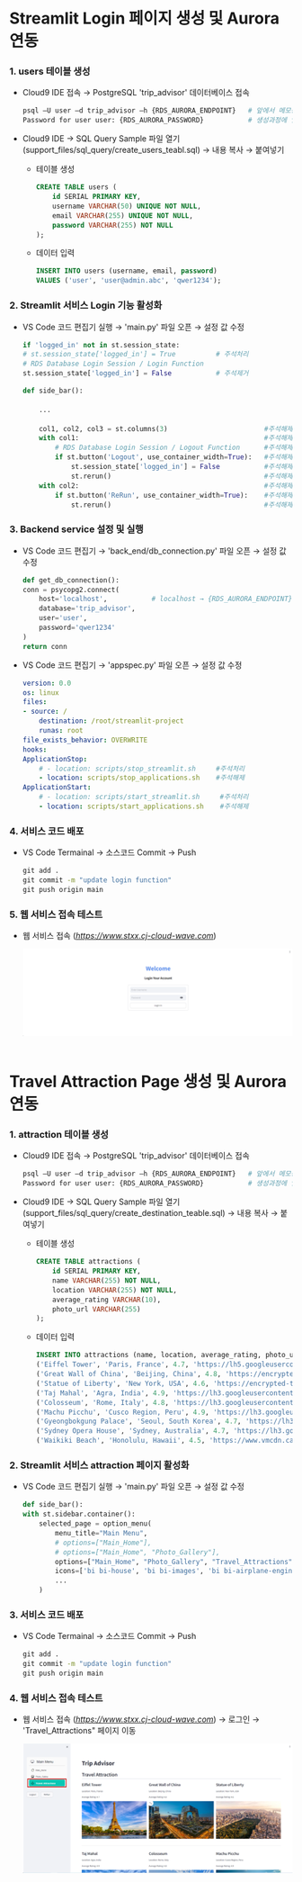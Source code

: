 # Streamlit Login 페이지 생성 및 Aurora 연동

### 1. users 테이블 생성 

- Cloud9 IDE 접속 → PostgreSQL 'trip_advisor' 데이터베이스 접속

    ```bash
    psql –U user –d trip_advisor –h {RDS_AURORA_ENDPOINT}   # 앞에서 메모장에 저장한 RDS Aurora 엔드포인 정보 입력
    Password for user user: {RDS_AURORA_PASSWORD}           # 생성과정에 입력했던 패스워드 입력
    ```

- Cloud9 IDE → SQL Query Sample 파일 열기 (support_files/sql_query/create_users_teabl.sql) → 내용 복사 → 붙여넣기

    - 테이블 생성

        ```sql
        CREATE TABLE users (
            id SERIAL PRIMARY KEY,
            username VARCHAR(50) UNIQUE NOT NULL,
            email VARCHAR(255) UNIQUE NOT NULL,
            password VARCHAR(255) NOT NULL
        );
        ```

    - 데이터 입력

        ```sql
        INSERT INTO users (username, email, password) 
        VALUES ('user', 'user@admin.abc', 'qwer1234');
        ```

### 2. Streamlit 서비스 Login 기능 활성화

- VS Code 코드 편집기 실행 → 'main.py' 파일 오픈 → 설정 값 수정

    ```python
    if 'logged_in' not in st.session_state:
    # st.session_state['logged_in'] = True          # 주석처리
    # RDS Database Login Session / Login Function
    st.session_state['logged_in'] = False           # 주석제거
    ```

    ```python
    def side_bar():

        ...

        col1, col2, col3 = st.columns(3)                        #주석해제
        with col1:                                              #주석해제
            # RDS Database Login Session / Logout Function      #주석해제     
            if st.button('Logout', use_container_width=True):   #주석해제
                st.session_state['logged_in'] = False           #주석해제
                st.rerun()                                      #주석해제
        with col2:                                              #주석해제
            if st.button('ReRun', use_container_width=True):    #주석해제
                st.rerun()                                      #주석해제
    ```

### 3. Backend service 설정 및 실행

- VS Code 코드 편집기 → 'back_end/db_connection.py' 파일 오픈 → 설정 값 수정

    ```python
    def get_db_connection():
    conn = psycopg2.connect(
        host='localhost',           # localhost → {RDS_AURORA_ENDPOINT} 정보로 변경
        database='trip_advisor',
        user='user',
        password='qwer1234'
    )
    return conn
    ```

- VS Code 코드 편집기 → 'appspec.py' 파일 오픈 → 설정 값 수정

    ```yaml
    version: 0.0
    os: linux
    files:
    - source: /
        destination: /root/streamlit-project
        runas: root
    file_exists_behavior: OVERWRITE
    hooks:
    ApplicationStop:
        # - location: scripts/stop_streamlit.sh     #주석처리
        - location: scripts/stop_applications.sh    #주석해제
    ApplicationStart:
        # - location: scripts/start_streamlit.sh     #주석처리
        - location: scripts/start_applications.sh    #주석해제
    ```

### 4. 서비스 코드 배포 

- VS Code Termainal → 소스코드 Commit → Push

    ```cmd
    git add .
    git commit -m "update login function"
    git push origin main
    ```

### 5. 웹 서비스 접속 테스트

- 웹 서비스 접속 (*https://www.stxx.cj-cloud-wave.com*)

    ![alt text](./img/rds_01.png)
<br><br>


# Travel Attraction Page 생성 및 Aurora 연동

### 1. attraction 테이블 생성 

- Cloud9 IDE 접속 → PostgreSQL 'trip_advisor' 데이터베이스 접속

    ```bash
    psql –U user –d trip_advisor –h {RDS_AURORA_ENDPOINT}   # 앞에서 메모장에 저장한 RDS Aurora 엔드포인 정보 입력
    Password for user user: {RDS_AURORA_PASSWORD}           # 생성과정에 입력했던 패스워드 입력
    ```

- Cloud9 IDE → SQL Query Sample 파일 열기 (support_files/sql_query/create_destination_teable.sql) → 내용 복사 → 붙여넣기

    - 테이블 생성

        ```sql
        CREATE TABLE attractions (
            id SERIAL PRIMARY KEY,
            name VARCHAR(255) NOT NULL,
            location VARCHAR(255) NOT NULL,
            average_rating VARCHAR(10),
            photo_url VARCHAR(255)
        );
        ```

    - 데이터 입력

        ```sql
        INSERT INTO attractions (name, location, average_rating, photo_url) VALUES 
        ('Eiffel Tower', 'Paris, France', 4.7, 'https://lh5.googleusercontent.com/p/AF1QipOnJHzIOu1VUvkTX0GKjmqK-NdgXWJEUa8m2YPd=w540-h312-n-k-no'),
        ('Great Wall of China', 'Beijing, China', 4.8, 'https://encrypted-tbn1.gstatic.com/licensed-image?q=tbn:ANd9GcSNsVSfi_LRcKaaxzjCs-Aq1_9YS7WAN7d4rrC_Oecn5n0D3Jkm8klHCLU6Eo9cZNRctYeEuTL_3jL_xUATWJOuSJm62z54'),
        ('Statue of Liberty', 'New York, USA', 4.6, 'https://encrypted-tbn2.gstatic.com/licensed-image?q=tbn:ANd9GcQeve9KWo7zk7gXpRgaBDhfeCklifCZqaLWPXXJgKJJCFpYSp7kauVOlyt1nmNLi9UqT9P4SiUFBLihf5omTv-bdR8LLTWv'),
        ('Taj Mahal', 'Agra, India', 4.9, 'https://lh3.googleusercontent.com/p/AF1QipOIwFX7pMJXtOZ5zEkes4rLws69dgeTYas5C1p4=s680-w680-h510'),
        ('Colosseum', 'Rome, Italy', 4.8, 'https://lh3.googleusercontent.com/p/AF1QipNtY2FidGEO7yj8kqm-h-ixL3H27DmKOD8dAwvK=s1360-w1360-h1020'),
        ('Machu Picchu', 'Cusco Region, Peru', 4.9, 'https://lh3.googleusercontent.com/p/AF1QipOHVkYSLcE9rOozPl9UPtEz4ga0IkMVD5_4J-NM=s1360-w1360-h1020'),
        ('Gyeongbokgung Palace', 'Seoul, South Korea', 4.7, 'https://lh3.googleusercontent.com/p/AF1QipPe2q2PPeip1zVjV6UI4FHCkdFxIglodID7c0a3=s1360-w1360-h1020'),
        ('Sydney Opera House', 'Sydney, Australia', 4.7, 'https://lh3.googleusercontent.com/p/AF1QipMHftgSCBlvyjxYphi4gLqDC_62WWvZvyy1EBuh=s1360-w1360-h1020'),
        ('Waikiki Beach', 'Honolulu, Hawaii', 4.5, 'https://www.vmcdn.ca/f/files/glaciermedia/import/lmp-all/1621129-hawaiian-islands-jpg-w-960.jpg');
        ```

### 2. Streamlit 서비스 attraction 페이지 활성화

- VS Code 코드 편집기 실행 → 'main.py' 파일 오픈 → 설정 값 수정

    ```python
    def side_bar():
    with st.sidebar.container():
        selected_page = option_menu(
            menu_title="Main Menu", 
            # options=["Main_Home"],                   
            # options=["Main_Home", "Photo_Gallery"],                       # 주석처리
            options=["Main_Home", "Photo_Gallery", "Travel_Attractions"],   # 주석제거
            icons=['bi bi-house', 'bi bi-images', 'bi bi-airplane-engines'],
            ...
        )
    ```

### 3. 서비스 코드 배포 

- VS Code Termainal → 소스코드 Commit → Push

    ```cmd
    git add .
    git commit -m "update login function"
    git push origin main
    ```

### 4. 웹 서비스 접속 테스트

- 웹 서비스 접속 (*https://www.stxx.cj-cloud-wave.com*) → 로그인 → 'Travel_Attractions" 페이지 이동

    ![alt text](./img/rds_02.png)









